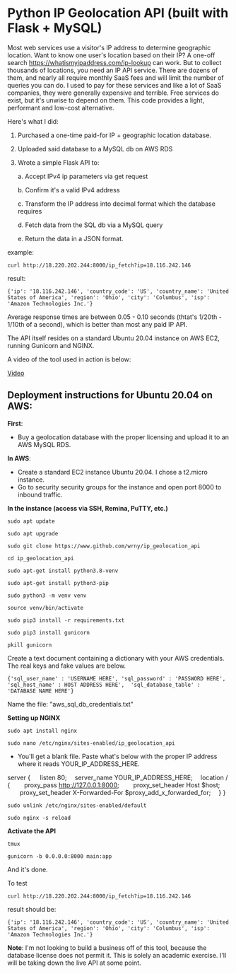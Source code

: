 # Python IP Geolocation API (built with Flask + MySQL)

Most web services use a visitor's IP address to determine geographic location. Want to know one user's location based on their IP? A one-off search https://whatismyipaddress.com/ip-lookup can work.  But to collect thousands of locations, you need an IP API service. There are dozens of them, and nearly all require monthly SaaS fees and will limit the number of queries you can do. I used to pay for these services and like a lot of SaaS companies, they were generally expensive and terrible. Free services do exist, but it's unwise to depend on them. This code provides a light, performant and low-cost alternative. 

Here's what I did:

1. Purchased a one-time paid-for IP + geographic location database.
2. Uploaded said database to a MySQL db on AWS RDS
3. Wrote a simple Flask API to:

	a. Accept IPv4 ip parameters via get request
	
	b. Confirm it's a valid IPv4 address
	
	c. Transform the IP address into decimal format which the database requires
	
	d. Fetch data from the SQL db via a MySQL query
	
	e. Return the data in a JSON format.  

example: 

`curl http://18.220.202.244:8000/ip_fetch?ip=18.116.242.146`

result:

`{'ip': '18.116.242.146', 'country_code': 'US', 'country_name': 'United States of America', 'region': 'Ohio', 'city': 'Columbus', 'isp': 'Amazon Technologies Inc.'} `

Average response times are between 0.05 - 0.10 seconds (thtat's 1/20th - 1/10th of a second), which is better than most any paid IP API. 

The API itself resides on a standard Ubuntu 20.04 instance on AWS EC2, running Gunicorn and NGINX. 

A video of the tool used in action is below:

[Video](https://drive.google.com/file/d/1ixz7utEgVPvY63bp7LYyV2I5yQWtXltA/view?usp=sharing "Video")

## Deployment instructions for Ubuntu 20.04 on AWS:

**First**:
* Buy a geolocation database with the proper licensing and upload it to an AWS MySQL RDS.

**In AWS**: 
* Create a standard EC2 instance Ubuntu 20.04. I chose a t2.micro instance.
* Go to security security groups for the instance and open port 8000 to inbound traffic.

**In the instance (access via SSH, Remina, PuTTY, etc.)**

`sudo apt update`

`sudo apt upgrade`

`sudo git clone https://www.github.com/wrny/ip_geolocation_api`

`cd ip_geolocation_api`

`sudo apt-get install python3.8-venv`

`sudo apt-get install python3-pip`

`sudo python3 -m venv venv`

`source venv/bin/activate`

`sudo pip3 install -r requirements.txt`

`sudo pip3 install gunicorn`

`pkill gunicorn`

Create a text document containing a dictionary with your AWS credentials. The real keys and fake values are below.

`{'sql_user_name' : 'USERNAME HERE', 'sql_password' : 'PASSWORD HERE', 'sql_host_name' : HOST ADDRESS HERE', 
'sql_database_table' : 'DATABASE NAME HERE'}`

Name the file: "aws_sql_db_credentials.txt"

**Setting up NGINX**

`sudo apt install nginx`

`sudo nano /etc/nginx/sites-enabled/ip_geolocation_api`

* You'll get a blank file. Paste what's below with the proper IP address where it reads YOUR_IP_ADDRESS_HERE.

server {
&emsp; listen 80;
&emsp;server_name YOUR_IP_ADDRESS_HERE;
&emsp;location / {
&emsp;&emsp;proxy_pass http://127.0.0.1:8000;
&emsp;&emsp;proxy_set_header Host $host;
&emsp;&emsp;proxy_set_header X-Forwarded-For $proxy_add_x_forwarded_for;
&emsp;}
}


`sudo unlink /etc/nginx/sites-enabled/default`

`sudo nginx -s reload`

**Activate the API**

`tmux`

`gunicorn -b 0.0.0.0:8000 main:app`

And it's done.

To test

`curl http://18.220.202.244:8000/ip_fetch?ip=18.116.242.146`

result should be:

`{'ip': '18.116.242.146', 'country_code': 'US', 'country_name': 'United States of America', 'region': 'Ohio', 'city': 'Columbus', 'isp': 'Amazon Technologies Inc.'}`

**Note**: I'm not looking to build a business off of this tool, because the database license does not permit it. This is solely an academic exercise. I'll will be taking down the live API at some point.
